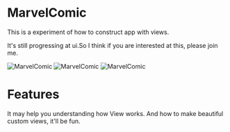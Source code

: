 # MarvelComic
This is a experiment of how to construct app with views.



It's still progressing at ui.So I think if you are interested at this, please join me.


![MarvelComic](/pic_1.png=400x255)
![MarvelComic](/pic_2.png=400x255)
![MarvelComic](/pic_3.png=400x255)

Features
===
It may help you understanding how View works. And how to make beautiful custom views, it'll be fun.

